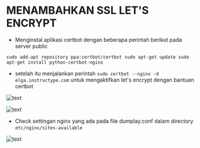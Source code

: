 # MENAMBAHKAN SSL LET'S ENCRYPT

- Menginstal aplikasi certbot dengan beberapa perintah berikut pada server public

`sudo add-apt repository ppa:certbot/certbot
sudo apt-get update
sudo apt-get install python-certbot-nginx`

- setelah itu menjalankan perintah `sudo certbot --nginx -d elga.instructype.com` untuk mengaktifkan let's encrypt dengan bantuan certbot

![text](https://github.com/frostmarry/dumbweek1/tree/master/AWS%20-%20SSL%20Configuration/asset/1.jpg)

![text](https://github.com/frostmarry/dumbweek1/tree/master/AWS%20-%20SSL%20Configuration/asset/2.jpg)

- Check settingan nginx yang ada pada file dumplay.conf dalam directory `etc/nginx/sites-available`

![text](https://github.com/frostmarry/dumbweek1/tree/master/AWS%20-%20SSL%20Configuration/asset/3.jpg)
